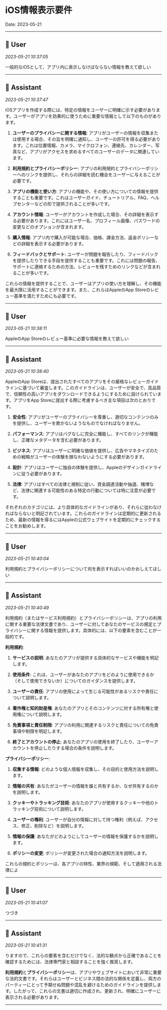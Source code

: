 # iOS情報表示要件

Date: 2023-05-21

---

## 👤 User
*2023-05-21 10:37:05*

一般的なiOSとして、アプリ内に表示しなけばならない情報を教えて欲しい

---

## 🤖 Assistant
*2023-05-21 10:37:47*

iOSアプリを作成する際には、特定の情報をユーザーに明確に示す必要があります。ユーザーがアプリを効果的に使うために重要な情報として以下のものがあります。

1. **ユーザーのプライバシーに関する情報**: アプリがユーザーの情報を収集または使用する場合、その旨を明確に通知し、ユーザーの許可を得る必要があります。これは位置情報、カメラ、マイクロフォン、連絡先、カレンダー、写真など、アプリがアクセスを求めるすべてのユーザーのデータに関連しています。

2. **利用規約とプライバシーポリシー**: アプリの利用規約とプライバシーポリシーへのリンクを提供し、それらの詳細を読む機会をユーザーに与えることが必要です。

3. **アプリの機能と使い方**: アプリの機能や、その使い方についての情報を提供することも重要です。これはユーザーガイド、チュートリアル、FAQ、ヘルプセンターなどの形で提供されることが多いです。

4. **アカウント情報**: ユーザーがアカウントを作成した場合、その詳細を表示する必要があります。これにはユーザー名、プロフィール画像、パスワードの変更などのオプションが含まれます。

5. **購入情報**: アプリ内で購入が可能な場合、価格、課金方法、返金ポリシーなどの詳細を表示する必要があります。

6. **フィードバックとサポート**: ユーザーが問題を報告したり、フィードバックを提供したりできる手段を提供することも重要です。これには問題の報告、サポートに連絡するための方法、レビューを残すためのリンクなどが含まれることが多いです。

これらの情報を提供することで、ユーザーはアプリの使い方を理解し、その機能を最大限に活用することができます。また、これらはAppleのApp Storeのレビュー基準を満たすためにも必要です。

---

## 👤 User
*2023-05-21 10:38:11*

AppleのApp Storeのレビュー基準に必要な情報を教えて欲しい

---

## 🤖 Assistant
*2023-05-21 10:38:40*

AppleのApp Storeは、提出されたすべてのアプリをその厳格なレビューガイドラインに基づいて審査します。このガイドラインは、ユーザーが安全で、高品質で、信頼性の高いアプリをダウンロードできるようにするために設けられています。アプリをApp Storeに提出する際に考慮するべき主な項目は次のとおりです。

1. **安全性**: アプリがユーザーのプライバシーを尊重し、適切なコンテンツのみを提供し、ユーザーを欺かないようなものでなければなりません。

2. **パフォーマンス**: アプリはバグなしに完全に機能し、すべてのリンクが機能し、正確なメタデータを含む必要があります。

3. **ビジネス**: アプリはユーザーに明確な価値を提供し、広告やマネタイズのための戦略がユーザーの体験を損なわないようにする必要があります。

4. **設計**: アプリはユーザーに独自の体験を提供し、Appleのデザインガイドラインに従う必要があります。

5. **法律**: アプリはすべての法律と規制に従い、資金調達活動や抽選、賭博など、法律に関連する可能性のある特定の行動については特に注意が必要です。

それぞれのカテゴリには、より具体的なガイドラインがあり、それらに従わなければならないと明記されています。これらのガイドラインは定期的に更新されるため、最新の情報を得るにはAppleの公式ウェブサイトを定期的にチェックすることをお勧めします。

---

## 👤 User
*2023-05-21 10:40:04*

利用規約とプライバシーポリシーについて何を表示すればいいのかおしえてほしい

---

## 🤖 Assistant
*2023-05-21 10:40:49*

利用規約（またはサービス利用規約）とプライバシーポリシーは、アプリの利用に関する重要な法律文書であり、ユーザーに対してあなたのサービスの規定とプライバシーに関する情報を提供します。具体的には、以下の要素を含むことが一般的です。

**利用規約**:

1. **サービスの説明**: あなたのアプリが提供する具体的なサービスや機能を明記します。

2. **使用条件**: これは、ユーザーがあなたのアプリをどのように使用できるか（そして使用できないか）についてのガイダンスを提供します。

3. **ユーザーの責任**: アプリの使用によって生じる可能性があるリスクや責任について説明します。

4. **著作権と知的財産権**: あなたのアプリとそのコンテンツに対する所有権と使用権について説明します。

5. **免責事項と責任制限**: アプリの利用に関連するリスクと責任についての免責事項や制限を明記します。

6. **終了とアカウントの停止**: あなたのアプリの使用を終了したり、ユーザーアカウントを停止したりする場合の条件を説明します。

**プライバシーポリシー**:

1. **収集する情報**: どのような個人情報を収集し、その目的と使用方法を説明します。

2. **情報の共有**: あなたがユーザーの情報を誰と共有するか、なぜ共有するのかを説明します。

3. **クッキーやトラッキング技術**: あなたのアプリが使用するクッキーや他のトラッキング技術について説明します。

4. **ユーザーの権利**: ユーザーが自分の情報に対して持つ権利（例えば、アクセス、修正、削除など）を説明します。

5. **情報の保護**: あなたがどのようにしてユーザーの情報を保護するかを説明します。

6. **ポリシーの変更**: ポリシーが変更された場合の通知方法を説明します。

これらの規約とポリシーは、各アプリの特性、業界の規範、そして適用される法律によ

---

## 👤 User
*2023-05-21 10:41:07*

つづき

---

## 🤖 Assistant
*2023-05-21 10:41:31*

りますので、これらの要素を含むだけでなく、法的な観点から正確であることを確認するためには、法律専門家と相談することを強く推奨します。

**利用規約**と**プライバシーポリシー**は、アプリやウェブサイトにおいて非常に重要な法的文書です。それらはユーザーとビジネス間の法的な関係を定義し、両方のパーティーにとって予期せぬ問題や混乱を避けるためのガイドラインを提供します。したがって、これらの文書は適切に作成され、更新され、明確にユーザーに表示される必要があります。

---
